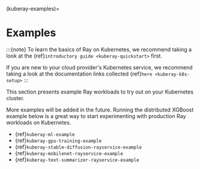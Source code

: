 (kuberay-examples)=

# Examples

:::{note}
To learn the basics of Ray on Kubernetes, we recommend taking a look
at the {ref}`introductory guide <kuberay-quickstart>` first.

If you are new to your cloud provider's Kubernetes service, we recommend
taking a look at the documentation links collected {ref}`here <kuberay-k8s-setup>`
:::

This section presents example Ray workloads to try out on your Kubernetes cluster.

More examples will be added in the future. Running the distributed XGBoost example below is a
great way to start experimenting with production Ray workloads on Kubernetes.
- {ref}`kuberay-ml-example`
- {ref}`kuberay-gpu-training-example`
- {ref}`kuberay-stable-diffusion-rayservice-example`
- {ref}`kuberay-mobilenet-rayservice-example`
- {ref}`kuberay-text-summarizer-rayservice-example`
